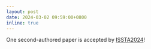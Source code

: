 ```yaml
---
layout: post
date: 2024-03-02 09:59:00+0800
inline: true
---
```


One second-authored paper is accepted by [ISSTA2024](https://conf.researchr.org/home/issta-2024)!
